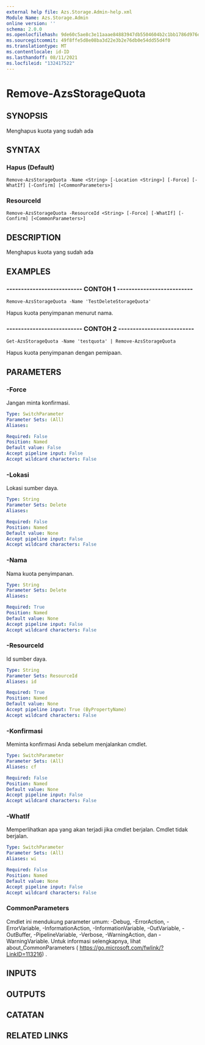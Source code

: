 ```yaml
---
external help file: Azs.Storage.Admin-help.xml
Module Name: Azs.Storage.Admin
online version: ''
schema: 2.0.0
ms.openlocfilehash: 9de60c5ae8c3e11aaae84883947db5504604b2c1bb1786d976dca5692264041a
ms.sourcegitcommit: 49f8ffe5d8e08ba3d22e3b2e76db0e54dd55d4f0
ms.translationtype: MT
ms.contentlocale: id-ID
ms.lasthandoff: 08/11/2021
ms.locfileid: "132417522"
---
```

# Remove-AzsStorageQuota

## SYNOPSIS
Menghapus kuota yang sudah ada

## SYNTAX

### Hapus (Default)
```
Remove-AzsStorageQuota -Name <String> [-Location <String>] [-Force] [-WhatIf] [-Confirm] [<CommonParameters>]
```

### ResourceId
```
Remove-AzsStorageQuota -ResourceId <String> [-Force] [-WhatIf] [-Confirm] [<CommonParameters>]
```

## DESCRIPTION
Menghapus kuota yang sudah ada

## EXAMPLES

### -------------------------- CONTOH 1 --------------------------
```
Remove-AzsStorageQuota -Name 'TestDeleteStorageQuota'
```

Hapus kuota penyimpanan menurut nama.

### -------------------------- CONTOH 2 --------------------------
```
Get-AzsStorageQuota -Name 'testquota' | Remove-AzsStorageQuota
```

Hapus kuota penyimpanan dengan pemipaan.

## PARAMETERS

### -Force
Jangan minta konfirmasi.

```yaml
Type: SwitchParameter
Parameter Sets: (All)
Aliases: 

Required: False
Position: Named
Default value: False
Accept pipeline input: False
Accept wildcard characters: False
```

### -Lokasi
Lokasi sumber daya.

```yaml
Type: String
Parameter Sets: Delete
Aliases: 

Required: False
Position: Named
Default value: None
Accept pipeline input: False
Accept wildcard characters: False
```

### -Nama
Nama kuota penyimpanan.

```yaml
Type: String
Parameter Sets: Delete
Aliases: 

Required: True
Position: Named
Default value: None
Accept pipeline input: False
Accept wildcard characters: False
```

### -ResourceId
Id sumber daya.

```yaml
Type: String
Parameter Sets: ResourceId
Aliases: id

Required: True
Position: Named
Default value: None
Accept pipeline input: True (ByPropertyName)
Accept wildcard characters: False
```

### -Konfirmasi
Meminta konfirmasi Anda sebelum menjalankan cmdlet.

```yaml
Type: SwitchParameter
Parameter Sets: (All)
Aliases: cf

Required: False
Position: Named
Default value: None
Accept pipeline input: False
Accept wildcard characters: False
```

### -WhatIf
Memperlihatkan apa yang akan terjadi jika cmdlet berjalan.
Cmdlet tidak berjalan.

```yaml
Type: SwitchParameter
Parameter Sets: (All)
Aliases: wi

Required: False
Position: Named
Default value: None
Accept pipeline input: False
Accept wildcard characters: False
```

### CommonParameters
Cmdlet ini mendukung parameter umum: -Debug, -ErrorAction, -ErrorVariable, -InformationAction, -InformationVariable, -OutVariable, -OutBuffer, -PipelineVariable, -Verbose, -WarningAction, dan -WarningVariable. Untuk informasi selengkapnya, lihat about_CommonParameters ( https://go.microsoft.com/fwlink/?LinkID=113216) .

## INPUTS

## OUTPUTS

## CATATAN

## RELATED LINKS

